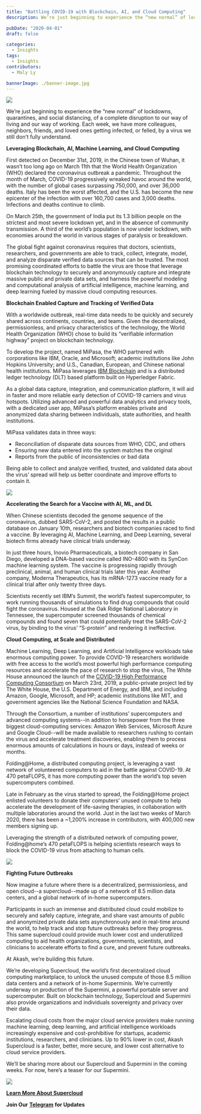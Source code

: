 ```yaml
---
title: "Battling COVID-19 with Blockchain, AI, and Cloud Computing"
description: We’re just beginning to experience the “new normal” of lockdowns, quarantines, and social distancing, of a complete disruption to our way of living and our way of working. Each week, we have more colleagues, neighbors, friends, and loved ones getting infected, or felled, by a virus we still don’t fully understand.

pubDate: "2020-04-01"
draft: false

categories:
  - Insights
tags:
  - Insights
contributors:
  - Maly Ly

bannerImage: ./banner-image.jpg
---
```


![](https://www.datocms-assets.com/45776/1620921613-og.png)

We’re just beginning to experience the “new normal” of lockdowns, quarantines, and social distancing, of a complete disruption to our way of living and our way of working. Each week, we have more colleagues, neighbors, friends, and loved ones getting infected, or felled, by a virus we still don’t fully understand.

**Leveraging Blockchain, AI, Machine Learning, and Cloud Computing**

First detected on December 31st, 2019, in the Chinese town of Wuhan, it wasn’t too long ago on March 11th that the World Health Organization (WHO) declared the coronavirus outbreak a pandemic. Throughout the month of March, COVID-19 progressively wreaked havoc around the world, with the number of global cases surpassing 750,000, and over 36,000 deaths. Italy has been the worst affected, and the U.S. has become the new epicenter of the infection with over 160,700 cases and 3,000 deaths. Infections and deaths continue to climb.

On March 25th, the government of India put its 1.3 billion people on the strictest and most severe lockdown yet, and in the absence of community transmission. A third of the world’s population is now under lockdown, with economies around the world in various stages of paralysis or breakdown.

The global fight against coronavirus requires that doctors, scientists, researchers, and governments are able to track, collect, integrate, model, and analyze disparate verified data sources that can be trusted. The most promising coordinated efforts to battle the virus are those that leverage blockchain technology to securely and anonymously capture and integrate massive public and private data sets, and harness the powerful modeling and computational analysis of artificial intelligence, machine learning, and deep learning fueled by massive cloud computing resources.

**Blockchain Enabled Capture and Tracking of Verified Data**

With a worldwide outbreak, real-time data needs to be quickly and securely shared across continents, countries, and teams. Given the decentralized, permissionless, and privacy characteristics of the technology, the World Health Organization (WHO) chose to build its “verifiable information highway” project on blockchain technology.

To develop the project, named MiPasa, the WHO partnered with corporations like IBM, Oracle, and Microsoft; academic institutions like John Hopkins University; and U.S., Canadian, European, and Chinese national health institutions. MiPasa leverages [IBM Blockchain](https://www.ibm.com/blockchain/platform?utm_medium=OSocial&utm_source=Blog&utm_content=000026VG&utm_term=10005805&utm_id=MiPasa+project+and+IBM+Blockchain+team+on+open+data+platform+to+support+Covid-19+response+In+Text&cm_mmc=OSocial_Blog-_-Blockchain+and+Strategic+Alliances_Blockchain-_-WW_WW-_-MiPasa+project+and+IBM+Blockchain+team+on+open+data+platform+to+support+Covid-19+response+In+Text&cm_mmca1=000026VG&cm_mmca2=10005805) and is a distributed ledger technology (DLT) based platform built on Hyperledger Fabric.

As a global data capture, integration, and communication platform, it will aid in faster and more reliable early detection of COVID-19 carriers and virus hotspots. Utilizing advanced and powerful data analytics and privacy tools, with a dedicated user app, MiPasa’s platform enables private and anonymized data sharing between individuals, state authorities, and health institutions.

MiPasa validates data in three ways:

- Reconciliation of disparate data sources from WHO, CDC, and others
- Ensuring new data entered into the system matches the original
- Reports from the public of inconsistencies or bad data

Being able to collect and analyze verified, trusted, and validated data about the virus’ spread will help us better coordinate and improve efforts to contain it.

![](https://www.datocms-assets.com/45776/1620921613-og.png)

**Accelerating the Search for a Vaccine with AI, ML, and DL**

When Chinese scientists decoded the genome sequence of the coronavirus, dubbed SARS-CoV-2, and posted the results in a public database on January 10th, researchers and biotech companies raced to find a vaccine. By leveraging AI, Machine Learning, and Deep Learning, several biotech firms already have clinical trials underway.

In just three hours, Inovio Pharmaceuticals, a biotech company in San Diego, developed a DNA-based vaccine called INO-4800 with its SynCon machine learning system. The vaccine is progressing rapidly through preclinical, animal, and human clinical trials later this year. Another company, Moderna Therapeutics, has its mRNA-1273 vaccine ready for a clinical trial after only twenty three days.

Scientists recently set IBM’s Summit, the world’s fastest supercomputer, to work running thousands of simulations to find drug compounds that could fight the coronavirus. Housed at the Oak Ridge National Laboratory in Tennessee, the supercomputer screened thousands of chemical compounds and found seven that could potentially treat the SARS-CoV-2 virus, by binding to the virus’ “S-protein” and rendering it ineffective.

**Cloud Computing, at Scale and Distributed**

Machine Learning, Deep Learning, and Artificial Intelligence workloads take enormous computing power. To provide COVID-19 researchers worldwide with free access to the world’s most powerful high performance computing resources and accelerate the pace of research to stop the virus, The White House announced the launch of the [COVID-19 High Performance Computing Consortium](https://www.ibm.com/covid19/hpc-consortium) on March 23rd, 2019, a public-private project led by The White House, the U.S. Department of Energy, and IBM, and including Amazon, Google, Microsoft, and HP; academic institutions like MIT, and government agencies like the National Science Foundation and NASA.

Through the Consortium, a number of institutions’ supercomputers and advanced computing systems--in addition to horsepower from the three biggest cloud-computing services: Amazon Web Services, Microsoft Azure and Google Cloud--will be made available to researchers rushing to contain the virus and accelerate treatment discoveries, enabling them to process enormous amounts of calculations in hours or days, instead of weeks or months.

Folding@Home, a distributed computing project, is leveraging a vast network of volunteered computers to aid in the battle against COVID-19. At 470 petaFLOPS, it has more computing power than the world’s top seven supercomputers combined.

Late in February as the virus started to spread, the Folding@Home project enlisted volunteers to donate their computers’ unused compute to help accelerate the development of life-saving therapies, in collaboration with multiple laboratories around the world. Just in the last two weeks of March 2020, there has been a ~1,200% increase in contributors, with 400,000 new members signing up.

Leveraging the strength of a distributed network of computing power, Folding@home’s 470 petaFLOPS is helping scientists research ways to block the COVID-19 virus from attaching to human cells.

![](https://www.datocms-assets.com/45776/1620921613-og.png)

**Fighting Future Outbreaks**

Now imagine a future where there is a decentralized, permissionless, and open cloud--a supercloud--made up of a network of 8.5 million data centers, and a global network of in-home supercomputers.

Participants in such an immense and distributed cloud could mobilize to securely and safely capture, integrate, and share vast amounts of public and anonymized private data sets asynchronously and in real-time around the world, to help track and stop future outbreaks before they progress. This same supercloud could provide much lower cost and underutilized computing to aid health organizations, governments, scientists, and clinicians to accelerate efforts to find a cure, and prevent future outbreaks.

At Akash, we’re building this future.

We’re developing Supercloud, the world’s first decentralized cloud computing marketplace, to unlock the unused compute of those 8.5 million data centers and a network of in-home Superminis. We’re currently underway on production of the Supermini, a powerful portable server and supercomputer. Built on blockchain technology, Supercloud and Supermini also provide organizations and individuals sovereignty and privacy over their data.

Escalating cloud costs from the major cloud service providers make running machine learning, deep learning, and artificial intelligence workloads increasingly expensive and cost-prohibitive for startups, academic institutions, researchers, and clinicians. Up to 90% lower in cost, Akash Supercloud is a faster, better, more secure, and lower cost alternative to cloud service providers.

We’ll be sharing more about our Supercloud and Supermini in the coming weeks. For now, here’s a teaser for our Supermini.

![](https://www.datocms-assets.com/45776/1620921613-og.png)

[**Learn More About Supercloud**](https://akash.network/)

**Join Our** [**Telegram**](https://t.me/AkashNW) **for Updates**
